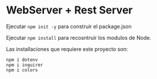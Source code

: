 # WebServer + Rest Server

Ejecutar ```npm init -y``` para construir el package.json

Ejecutar ```npm install``` para recosntruir los modulos de Node.


Las installaciones que requiere este proyecto son:
```
npm i dotenv
npm i inquirer
npm i colors
```
